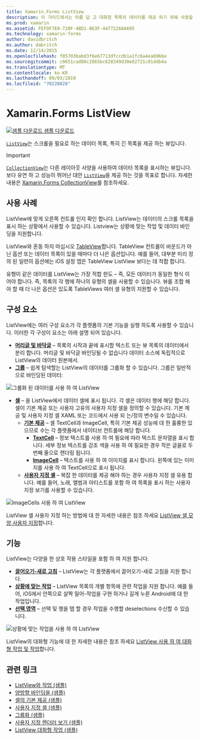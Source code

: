 ```yaml
---
title: Xamarin.Forms ListView
description: 이 가이드에서는 아름 답 고 대화형 목록의 데이터를 제공 하기 위해 사용할 수 있는 Xamarin.Forms ListView를 소개 합니다.
ms.prod: xamarin
ms.assetid: FEFDF7E0-720F-4BD1-863F-4477226AA695
ms.technology: xamarin-forms
author: davidbritch
ms.author: dabritch
ms.date: 12/14/2015
ms.openlocfilehash: f05703babd3f6e67713dfccdb1a1fc6a4ea6966e
ms.sourcegitcommit: c9651cad80c2865bc628349d30e82721c01ddb4a
ms.translationtype: MT
ms.contentlocale: ko-KR
ms.lasthandoff: 09/03/2019
ms.locfileid: "70228028"
---
```

# <a name="xamarinforms-listview"></a>Xamarin.Forms ListView

[![샘플 다운로드](~/media/shared/download.png) 샘플 다운로드](https://docs.microsoft.com/samples/xamarin/xamarin-forms-samples/workingwithlistview)

[`ListView`](xref:Xamarin.Forms.ListView)는 스크롤을 필요로 하는 데이터 목록, 특히 긴 목록을 제공 하는 뷰입니다.

> [!IMPORTANT]
> [`CollectionView`](xref:Xamarin.Forms.CollectionView)는 다른 레이아웃 사양을 사용하여 데이터 목록을 표시하는 뷰입니다. 보다 유연 하 고 성능이 뛰어난 대안 [`ListView`](xref:Xamarin.Forms.ListView)을 제공 하는 것을 목표로 합니다. 자세한 내용은 [Xamarin.Forms CollectionView](~/xamarin-forms/user-interface/collectionview/index.md)를 참조하세요.

## <a name="use-cases"></a>사용 사례

ListView에 맞게 오른쪽 컨트롤 인지 확인 합니다. ListView는 데이터의 스크롤 목록을 표시 하는 상황에서 사용할 수 있습니다. Listview는 상황에 맞는 작업 및 데이터 바인딩을 지원합니다.

ListView와 혼동 하지 마십시오 [TableView](~/xamarin-forms/user-interface/tableview.md)합니다. TableView 컨트롤이 바운드가 아닌 옵션 또는 데이터 목록이 있을 때마다 더 나은 옵션입니다. 예를 들어, 대부분 미리 정의 된 일련의 옵션에는 iOS 설정 앱은 TableView ListView 보다는 데 적합 합니다.

유형이 같은 데이터를 ListView는 가장 적합 한도 &ndash; 즉, 모든 데이터가 동일한 형식 이어야 합니다. 즉, 목록의 각 행에 하나의 유형의 셀을 사용할 수 있습니다. 뷰를 조합 해야 할 때 더 나은 옵션은 있도록 TableViews 여러 셀 유형의 지원할 수 있습니다.

## <a name="components"></a>구성 요소
ListView에는 여러 구성 요소가 각 플랫폼의 기본 기능을 실행 하도록 사용할 수 있습니다. 이러한 각 구성이 요소는 아래 설명 되어 있습니다.

- **[머리글 및 바닥글](customizing-list-appearance.md#Headers_and_Footers)**  &ndash; 목록의 시작과 끝에 표시할 텍스트 또는 뷰 목록의 데이터에서 분리 합니다. 머리글 및 바닥글 바인딩될 수 없습니다 데이터 소스에 독립적으로 ListView의 데이터 원본에서.
- **[그룹](customizing-list-appearance.md#Grouping)**  &ndash; 쉽게 탐색할는 ListView의 데이터를 그룹화 할 수 있습니다. 그룹은 일반적으로 바인딩된 데이터:

![](images/grouping-depth.png "그룹화 된 데이터를 사용 하 여 ListView")

- **[셀](customizing-cell-appearance.md)**  &ndash; 을 ListView에서 데이터 셀에 표시 됩니다. 각 셀은 데이터 행에 해당 합니다. 셀이 기본 제공 또는 사용자 고유의 사용자 지정 셀을 정의할 수 있습니다. 기본 제공 및 사용자 지정 셀 XAML 또는 코드에서 사용 되 는/정의 변수일 수 있습니다.
  - **[기본 제공](customizing-cell-appearance.md#Built_in_Cells)**  &ndash; 셀 TextCell과 ImageCell, 특히 기본 제공 성능에 대 한 훌륭한 있으므로 수는 각 플랫폼에서 네이티브 컨트롤에 해당 합니다.
    - **[TextCell](customizing-cell-appearance.md#TextCell)**  &ndash; 정보 텍스트를 사용 하 여 필요에 따라 텍스트 문자열을 표시 합니다. 세부 정보 텍스트를 강조 색을 사용 하 여 필요한 경우 작은 글꼴로 두 번째 줄으로 렌더링 됩니다.
    - **[ImageCell](customizing-cell-appearance.md#ImageCell)**  &ndash; 텍스트를 사용 하 여 이미지를 표시 합니다. 왼쪽에 있는 이미지를 사용 하 여 TextCell으로 표시 됩니다.
  - **[사용자 지정 셀](customizing-cell-appearance.md#customcells)**  &ndash; 복잡 한 데이터를 제공 해야 하는 경우 사용자 지정 셀 유용 합니다. 예를 들어, 노래, 앨범과 아티스트를 포함 하 여 목록을 표시 하는 사용자 지정 보기를 사용할 수 있습니다.

![](images/image-cell-default.png "ImageCells 사용 하 여 ListView")

ListView 셀 사용자 지정 하는 방법에 대 한 자세한 내용은 참조 하세요 [ListView 셀 모양 사용자 지정](customizing-cell-appearance.md)합니다.

## <a name="functionality"></a>기능
ListView는 다양을 한 상호 작용 스타일을 포함 하 여 지원 합니다.

- **[끌어오기-새로 고침](interactivity.md#Pull_to_Refresh)**  &ndash; ListView는 각 플랫폼에서 끌어오기-새로 고침을 지원 합니다.
- **[상황에 맞는 작업](interactivity.md#Context_Actions)**  &ndash; ListView 목록의 개별 항목에 관련 작업을 지원 합니다. 예를 들어, iOS에서 안쪽으로 살짝 밀어-작업을 구현 하거나 길게 누른 Android에 대 한 작업입니다.
- **[선택 영역](interactivity.md#selectiontaps)**  &ndash; 선택 및 행을 탭 할 경우 작업을 수행할 deselections 수신할 수 있습니다.

![](images/context-default.png "상황에 맞는 작업을 사용 하 여 ListView")

ListView의 대화형 기능에 대 한 자세한 내용은 참조 하세요 [ListView 사용 하 여 대화형 작업 및 작업](interactivity.md)합니다.

## <a name="related-links"></a>관련 링크

- [ListView와 작업 (샘플)](https://docs.microsoft.com/samples/xamarin/xamarin-forms-samples/workingwithlistview)
- [양방향 바인딩을 (샘플)](https://docs.microsoft.com/samples/xamarin/xamarin-forms-samples/userinterface-listview-switchentrytwobinding)
- [셀의 기본 제공 (샘플)](https://docs.microsoft.com/samples/xamarin/xamarin-forms-samples/userinterface-listview-builtincells)
- [사용자 지정 셀 (샘플)](https://docs.microsoft.com/samples/xamarin/xamarin-forms-samples/userinterface-listview-customcells)
- [그룹화 (샘플)](https://docs.microsoft.com/samples/xamarin/xamarin-forms-samples/userinterface-listview-grouping)
- [사용자 지정 렌더러 보기 (샘플)](https://docs.microsoft.com/samples/xamarin/xamarin-forms-samples/workingwithlistviewnative/)
- [ListView 대화형 작업 (샘플)](https://docs.microsoft.com/samples/xamarin/xamarin-forms-samples/userinterface-listview-interactivity)
